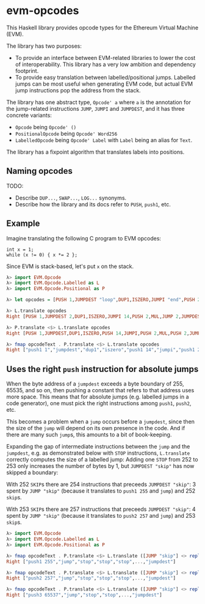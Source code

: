 # evm-opcodes

This Haskell library provides opcode types for the Ethereum Virtual Machine (EVM).

The library has two purposes:

 - To provide an interface between EVM-related libraries to lower the cost of
   interoperability. This library has a very low ambition and dependency footprint.
 - To provide easy translation between labelled/positional jumps. Labelled jumps
   can be most useful when generating EVM code, but actual EVM jump instructions
   pop the address from the stack.

The library has one abstract type, `Opcode' a` where `a` is the annotation for
the jump-related instructions `JUMP`, `JUMPI` and `JUMPDEST`, and it has three
concrete variants:

 - `Opcode` being `Opcode' ()`
 - `PositionalOpcode` being `Opcode' Word256`
 - `LabelledOpcode` being `Opcode' Label` with `Label` being an alias for `Text`.

The library has a fixpoint algorithm that translates labels into positions.

## Naming opcodes

TODO:
 - Describe `DUP...`, `SWAP...`, `LOG...` synonyms.
 - Describe how the library and its docs refer to `PUSH`, `push1`, etc.

## Example

Imagine translating the following C program to EVM opcodes:

```
int x = 1;
while (x != 0) { x *= 2 };
```

Since EVM is stack-based, let's put `x` on the stack.

```haskell
λ> import EVM.Opcode
λ> import EVM.Opcode.Labelled as L
λ> import EVM.Opcode.Positional as P

λ> let opcodes = [PUSH 1,JUMPDEST "loop",DUP1,ISZERO,JUMPI "end",PUSH 2,MUL,JUMP "loop",JUMPDEST "end"]

λ> L.translate opcodes
Right [PUSH 1,JUMPDEST 2,DUP1,ISZERO,JUMPI 14,PUSH 2,MUL,JUMP 2,JUMPDEST 14]

λ> P.translate <$> L.translate opcodes
Right [PUSH 1,JUMPDEST,DUP1,ISZERO,PUSH 14,JUMPI,PUSH 2,MUL,PUSH 2,JUMP,JUMPDEST]

λ> fmap opcodeText . P.translate <$> L.translate opcodes
Right ["push1 1","jumpdest","dup1","iszero","push1 14","jumpi","push1 2","mul","push1 2","jump","jumpdest"]
```

## Uses the right `push` instruction for absolute jumps

When the byte address of a `jumpdest` exceeds a byte boundary of 255, 65535,
and so on, then pushing a constant that refers to that address uses more space.
This means that for absolute jumps (e.g. labelled jumps in a code generator),
one must pick the right instructions among `push1`, `push2`, etc.

This becomes a problem when a `jump` occurs before a `jumpdest`, since then the
size of the `jump` will depend on its own presence in the code. And if there
are many such `jump`s, this amounts to a bit of book-keeping.

Expanding the gap of intermediate instructions between the `jump` and the
`jumpdest`, e.g. as demonstrated below with `STOP` instructions, `L.translate`
correctly computes the size of a labelled jump: Adding one `STOP` from 252 to
253 only increases the number of bytes by 1, but `JUMPDEST "skip"` has now
skipped a boundary:

With 252 `SKIP`s there are 254 instructions that preceeds `JUMPDEST "skip"`: 3
spent by `JUMP "skip"` (because it translates to `push1 255` and `jump`) and
252 `skip`s.

With 253 `SKIP`s there are 257 instructions that preceeds `JUMPDEST "skip"`: 4
spent by `JUMP "skip"` (because it translates to `push2 257` and `jump`) and
253 `skip`s.

```haskell
λ> import EVM.Opcode
λ> import EVM.Opcode.Labelled as L
λ> import EVM.Opcode.Positional as P

λ> fmap opcodeText . P.translate <$> L.translate ([JUMP "skip"] <> replicate 252 STOP <> [JUMPDEST "skip"])
Right ["push1 255","jump","stop","stop","stop",...,"jumpdest"]

λ> fmap opcodeText . P.translate <$> L.translate ([JUMP "skip"] <> replicate 253 STOP <> [JUMPDEST "skip"])
Right ["push2 257","jump","stop","stop","stop",...,"jumpdest"]

λ> fmap opcodeText . P.translate <$> L.translate ([JUMP "skip"] <> replicate 65532 STOP <> [JUMPDEST "skip"])
Right ["push3 65537","jump","stop","stop",...,"jumpdest"]
```
